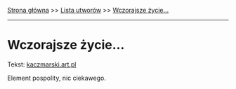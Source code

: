 [Strona główna](../index.md) >> [Lista utworów](../list.md) >> [Wczorajsze życie…](627.md)

---

# Wczorajsze życie…

Tekst: [kaczmarski.art.pl](https://www.kaczmarski.art.pl/tworczosc/wiersze/wczorajsze-zycie/)

Element pospolity, nic ciekawego.